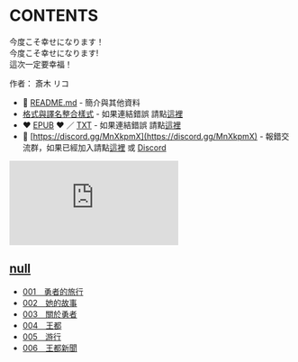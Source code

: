 # CONTENTS

今度こそ幸せになります！  
今度こそ幸せになります!  
這次一定要幸福！  

作者： 斎木 リコ  



- :closed_book: [README.md](README.md) - 簡介與其他資料
- [格式與譯名整合樣式](https://github.com/bluelovers/node-novel/blob/master/lib/locales/%E4%BB%8A%E5%BA%A6%E3%81%93%E3%81%9D%E5%B9%B8%E3%81%9B%E3%81%AB%E3%81%AA%E3%82%8A%E3%81%BE%E3%81%99%EF%BC%81.ts) - 如果連結錯誤 請點[這裡](https://github.com/bluelovers/node-novel/blob/master/lib/locales/)
-  :heart: [EPUB](https://gitlab.com/demonovel/epub-txt/blob/master/girl/%E4%BB%8A%E5%BA%A6%E3%81%93%E3%81%9D%E5%B9%B8%E3%81%9B%E3%81%AB%E3%81%AA%E3%82%8A%E3%81%BE%E3%81%99%EF%BC%81.epub) :heart:  ／ [TXT](https://gitlab.com/demonovel/epub-txt/blob/master/girl/out/%E4%BB%8A%E5%BA%A6%E3%81%93%E3%81%9D%E5%B9%B8%E3%81%9B%E3%81%AB%E3%81%AA%E3%82%8A%E3%81%BE%E3%81%99%EF%BC%81.out.txt) - 如果連結錯誤 請點[這裡](https://gitlab.com/demonovel/epub-txt/blob/master/girl/)
- :mega: [https://discord.gg/MnXkpmX](https://discord.gg/MnXkpmX) - 報錯交流群，如果已經加入請點[這裡](https://discordapp.com/channels/467794087769014273/467794088285175809) 或 [Discord](https://discordapp.com/channels/@me)


![導航目錄](https://chart.apis.google.com/chart?cht=qr&chs=150x150&chl=https://gitlab.com/novel-group/txt-source/blob/master/girl/今度こそ幸せになります！/導航目錄.md "導航目錄")




## [null](00000_null)

- [001　勇者的旅行](00000_null/001%E3%80%80%E5%8B%87%E8%80%85%E7%9A%84%E6%97%85%E8%A1%8C.txt)
- [002　她的故事](00000_null/002%E3%80%80%E5%A5%B9%E7%9A%84%E6%95%85%E4%BA%8B.txt)
- [003　關於勇者](00000_null/003%E3%80%80%E9%97%9C%E6%96%BC%E5%8B%87%E8%80%85.txt)
- [004　王都](00000_null/004%E3%80%80%E7%8E%8B%E9%83%BD.txt)
- [005　游行](00000_null/005%E3%80%80%E6%B8%B8%E8%A1%8C.txt)
- [006　王都新聞](00000_null/006%E3%80%80%E7%8E%8B%E9%83%BD%E6%96%B0%E8%81%9E.txt)

